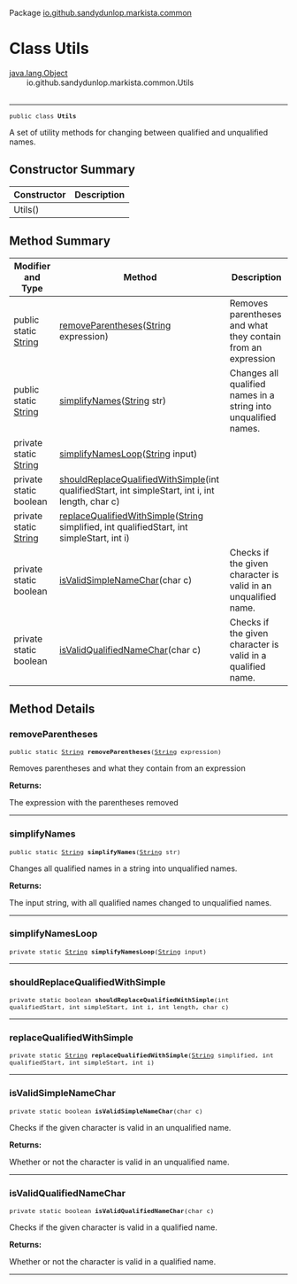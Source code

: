 Package [io.github.sandydunlop.markista.common](index.md)

# Class Utils
[java.lang.Object](https://docs.oracle.com/en/java/javase/24/docs/api/java.base/java/lang/Object.html)<br/>
        io.github.sandydunlop.markista.common.Utils<br/>
<br/>

----

<span style="font-family: monospace; font-size: 80%;">public class __Utils__</span>

A set of utility methods for changing between qualified and unqualified names.


## Constructor Summary

| Constructor | Description |
|-------------|-------------|
| Utils()     |             |



## Method Summary

| Modifier and Type                                                                                           | Method                                                                                                                                                                                                         | Description                                                     |
|-------------------------------------------------------------------------------------------------------------|----------------------------------------------------------------------------------------------------------------------------------------------------------------------------------------------------------------|-----------------------------------------------------------------|
| public static [String](https://docs.oracle.com/en/java/javase/24/docs/api/java.base/java/lang/String.html)  | [removeParentheses](#removeparentheses)([String](https://docs.oracle.com/en/java/javase/24/docs/api/java.base/java/lang/String.html) expression)                                                               | Removes parentheses and what they contain from an expression    |
| public static [String](https://docs.oracle.com/en/java/javase/24/docs/api/java.base/java/lang/String.html)  | [simplifyNames](#simplifynames)([String](https://docs.oracle.com/en/java/javase/24/docs/api/java.base/java/lang/String.html) str)                                                                              | Changes all qualified names in a string into unqualified names. |
| private static [String](https://docs.oracle.com/en/java/javase/24/docs/api/java.base/java/lang/String.html) | [simplifyNamesLoop](#simplifynamesloop)([String](https://docs.oracle.com/en/java/javase/24/docs/api/java.base/java/lang/String.html) input)                                                                    |                                                                 |
| private static boolean                                                                                      | [shouldReplaceQualifiedWithSimple](#shouldreplacequalifiedwithsimple)(int qualifiedStart, int simpleStart, int i, int length, char c)                                                                          |                                                                 |
| private static [String](https://docs.oracle.com/en/java/javase/24/docs/api/java.base/java/lang/String.html) | [replaceQualifiedWithSimple](#replacequalifiedwithsimple)([String](https://docs.oracle.com/en/java/javase/24/docs/api/java.base/java/lang/String.html) simplified, int qualifiedStart, int simpleStart, int i) |                                                                 |
| private static boolean                                                                                      | [isValidSimpleNameChar](#isvalidsimplenamechar)(char c)                                                                                                                                                        | Checks if the given character is valid in an unqualified name.  |
| private static boolean                                                                                      | [isValidQualifiedNameChar](#isvalidqualifiednamechar)(char c)                                                                                                                                                  | Checks if the given character is valid in a qualified name.     |



## Method Details

### removeParentheses

<span style="font-family: monospace; font-size: 80%;">public static [String](https://docs.oracle.com/en/java/javase/24/docs/api/java.base/java/lang/String.html) __removeParentheses__([String](https://docs.oracle.com/en/java/javase/24/docs/api/java.base/java/lang/String.html) expression)</span>

Removes parentheses and what they contain from an expression

**Returns:**

The expression with the parentheses removed


---

### simplifyNames

<span style="font-family: monospace; font-size: 80%;">public static [String](https://docs.oracle.com/en/java/javase/24/docs/api/java.base/java/lang/String.html) __simplifyNames__([String](https://docs.oracle.com/en/java/javase/24/docs/api/java.base/java/lang/String.html) str)</span>

Changes all qualified names in a string into unqualified names.

**Returns:**

The input string, with all qualified names changed to unqualified names.


---

### simplifyNamesLoop

<span style="font-family: monospace; font-size: 80%;">private static [String](https://docs.oracle.com/en/java/javase/24/docs/api/java.base/java/lang/String.html) __simplifyNamesLoop__([String](https://docs.oracle.com/en/java/javase/24/docs/api/java.base/java/lang/String.html) input)</span>




---

### shouldReplaceQualifiedWithSimple

<span style="font-family: monospace; font-size: 80%;">private static boolean __shouldReplaceQualifiedWithSimple__(int qualifiedStart, int simpleStart, int i, int length, char c)</span>




---

### replaceQualifiedWithSimple

<span style="font-family: monospace; font-size: 80%;">private static [String](https://docs.oracle.com/en/java/javase/24/docs/api/java.base/java/lang/String.html) __replaceQualifiedWithSimple__([String](https://docs.oracle.com/en/java/javase/24/docs/api/java.base/java/lang/String.html) simplified, int qualifiedStart, int simpleStart, int i)</span>




---

### isValidSimpleNameChar

<span style="font-family: monospace; font-size: 80%;">private static boolean __isValidSimpleNameChar__(char c)</span>

Checks if the given character is valid in an unqualified name.

**Returns:**

Whether or not the character is valid in an unqualified name.


---

### isValidQualifiedNameChar

<span style="font-family: monospace; font-size: 80%;">private static boolean __isValidQualifiedNameChar__(char c)</span>

Checks if the given character is valid in a qualified name.

**Returns:**

Whether or not the character is valid in a qualified name.


---

